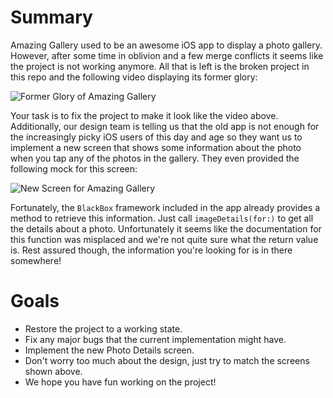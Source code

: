 # Summary

Amazing Gallery used to be an awesome iOS app to display a photo gallery. However, after some time in oblivion and a few merge conflicts it seems like the project is not working anymore. All that is left is the broken project in this repo and the following video displaying its former glory:

![Former Glory of Amazing Gallery](https://raw.githubusercontent.com/pablogb/AmazingGallery/master/video.gif)


Your task is to fix the project to make it look like the video above. Additionally, our design team is telling us that the old app is not enough for the increasingly picky iOS users of this day and age so they want us to implement a new screen that shows some information about the photo when you tap any of the photos in the gallery. They even provided the following mock for this screen:

![New Screen for Amazing Gallery](https://raw.githubusercontent.com/pablogb/AmazingGallery/master/mock.png)

Fortunately, the `BlackBox` framework included in the app already provides a method to retrieve this information. Just call `imageDetails(for:)` to get all the details about a photo. Unfortunately it seems like the documentation for this function was misplaced and we're not quite sure what the return value is. Rest assured though, the information you're looking for is in there somewhere!


# Goals
* Restore the project to a working state.
* Fix any major bugs that the current implementation might have.
* Implement the new Photo Details screen.
* Don't worry too much about the design, just try to match the screens shown above.
* We hope you have fun working on the project!



